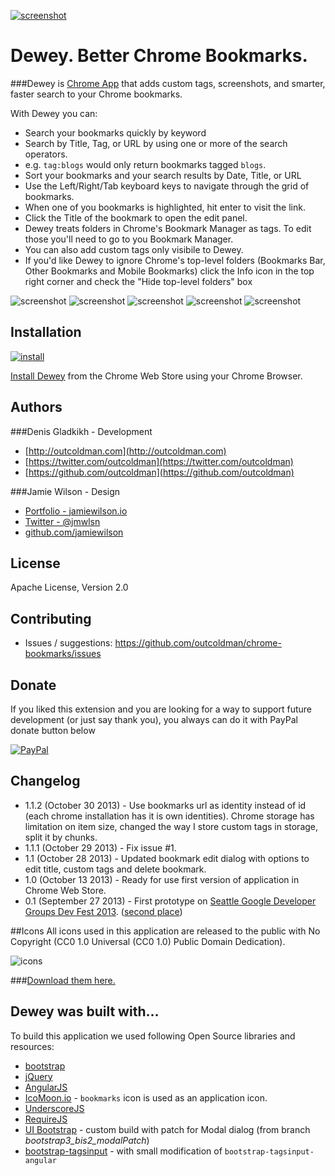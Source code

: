 [![screenshot](http://drrop.it/files/52ecb39edc7b8.jpg)](https://chrome.google.com/webstore/detail/bookmarks/aahpfefkmihhdabllidnlipghcjgpkdm)

# Dewey. Better Chrome Bookmarks.

###Dewey is [Chrome App](https://chrome.google.com/webstore/detail/bookmarks/aahpfefkmihhdabllidnlipghcjgpkdm) that adds custom tags, screenshots, and smarter, faster search to your Chrome bookmarks.

With Dewey you can:

- Search your bookmarks quickly by keyword
- Search by Title, Tag, or URL by using one or more of the search operators. 
- e.g. `tag:blogs` would only return bookmarks tagged `blogs`.
- Sort your bookmarks and your search results by Date, Title, or URL
- Use the Left/Right/Tab keyboard keys to navigate through the grid of bookmarks.
- When one of you bookmarks is highlighted, hit enter to visit the link.
- Click the Title of the bookmark to open the edit panel.
- Dewey treats folders in Chrome's Bookmark Manager as tags. To edit those you'll need to go to you Bookmark Manager.
- You can also add custom tags only visibile to Dewey.
- If you'd like Dewey to ignore Chrome's top-level folders (Bookmarks Bar, Other Bookmarks and Mobile Bookmarks) click the Info icon in the top right corner and check the "Hide top-level folders" box


![screenshot](http://drrop.it/files/52ecb39edc982.jpg)
![screenshot](http://drrop.it/files/52ecb39edcab5.jpg)
![screenshot](http://drrop.it/files/52ecb39edcbc1.jpg)
![screenshot](http://drrop.it/files/52ecb39edccbf.jpg)
![screenshot](http://drrop.it/files/52ecb39edcecf.jpg)

## Installation

[![install](http://drrop.it/files/52ecb39eda9f6.png)](https://chrome.google.com/webstore/detail/bookmarks/aahpfefkmihhdabllidnlipghcjgpkdm)

[Install Dewey](https://chrome.google.com/webstore/detail/bookmarks/aahpfefkmihhdabllidnlipghcjgpkdm) from the Chrome Web Store using your Chrome Browser.

## Authors
###Denis Gladkikh - Development

- [http://outcoldman.com](http://outcoldman.com)
- [https://twitter.com/outcoldman](https://twitter.com/outcoldman)
- [https://github.com/outcoldman](https://github.com/outcoldman)

###Jamie Wilson - Design

- [Portfolio - jamiewilson.io](http://jamiewilson.io)
- [Twitter - @jmwlsn](https://twitter.com/jmwsln)
- [github.com/jamiewilson](https://github.com/jamiewilson)

## License
  Apache License, Version 2.0

## Contributing
- Issues / suggestions: https://github.com/outcoldman/chrome-bookmarks/issues

## Donate
If you liked this extension and you are looking for a way to support future development (or just say thank you), you always can do it with PayPal donate button below

[![PayPal](https://www.paypalobjects.com/en_US/i/btn/btn_donate_LG.gif "PayPal Donation")](https://www.paypal.com/cgi-bin/webscr?cmd=_donations&business=outcoldman%40gmail%2ecom&lc=US&item_name=Donation%20for%20supporting%20bookmarks%20application&currency_code=USD&bn=PP%2dDonationsBF%3abtn_donate_LG%2egif%3aNonHosted)

## Changelog
- 1.1.2 (October 30 2013) - Use bookmarks url as identity instead of id (each chrome installation has it is own identities). Chrome storage has limitation on item size, changed the way I store custom tags in storage, split it by chunks.
- 1.1.1 (October 29 2013) - Fix issue #1.
- 1.1 (October 28 2013) - Updated bookmark edit dialog with options to edit title, custom tags and delete bookmark.
- 1.0 (October 13 2013) - Ready for use first version of application in Chrome Web Store.
- 0.1 (September 27 2013) - First prototype on [Seattle Google Developer Groups Dev Fest 2013](http://www.meetup.com/seattle-gdg/events/125948972/). ([second place](http://www.flickr.com/photos/pahphotos/10015447933/))

##Icons
All icons used in this application are released to the public with No Copyright (CC0 1.0 Universal (CC0 1.0) Public Domain Dedication).

![icons](https://raw.github.com/outcoldman/chrome-bookmarks/dev/webstore/icons.png)

###[Download them here.](link.com)

## Dewey was built with…
To build this application we used following Open Source libraries and resources:

- [bootstrap](http://getbootstrap.com/)
- [jQuery](https://jquery.org)
- [AngularJS](http://angularjs.org/)
- [IcoMoon.io](http://icomoon.io/) - `bookmarks` icon is used as an application icon.
- [UnderscoreJS](http://underscorejs.org/)
- [RequireJS](http://requirejs.org/)
- [UI Bootstrap](http://angular-ui.github.io/bootstrap/) - custom build with patch for Modal dialog (from branch _bootstrap3_bis2_modalPatch_)
- [bootstrap-tagsinput](http://timschlechter.github.io/bootstrap-tagsinput/examples/bootstrap3/) - with small modification of `bootstrap-tagsinput-angular`

